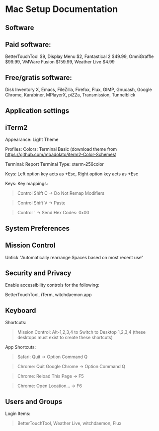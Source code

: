 # Mac Setup Documentation

## Software

Paid software:
---

BetterTouchTool $9, Display Menu $2, Fantastical 2 $49.99, OmniGraffle $99.99, VMWare Fusion $159.99, Weather Live $4.99

Free/gratis software:
---

Disk Inventory X, Emacs, FileZilla, Firefox, Flux, GIMP, Gnucash, Google Chrome, Karabiner, MPlayerX, piZZa, Transmission, Tunnelblick


## Application settings

iTerm2
---

Appearance: Light Theme

Profiles: Colors: Terminal Basic (download theme from https://github.com/mbadolato/iterm2-Color-Schemes)

Terminal: Report Terminal Type: xterm-256color

Keys: Left option key acts as +Esc, Right option key acts as +Esc

Keys: Key mappings:

> Control Shift C -> Do Not Remap Modifiers

> Control Shift V -> Paste

> Control ` -> Send Hex Codes: 0x00

## System Preferences

Mission Control
---

Untick "Automatically rearrange Spaces based on most recent use"

Security and Privacy
---

Enable accessibility controls for the following:

BetterTouchTool, iTerm, witchdaemon.app

Keyboard
---

Shortcuts:

> Mission Control: Alt-1,2,3,4 to Switch to Desktop 1,2,3,4 (these desktops must exist to create these shortcuts)

App Shortcuts:

> Safari: Quit -> Option Command Q

> Chrome: Quit Google Chrome -> Option Command Q

> Chrome: Reload This Page -> F5

> Chrome: Open Location... -> F6

Users and Groups
---

Login Items:

> BetterTouchTool, Weather Live, witchdaemon, Flux
